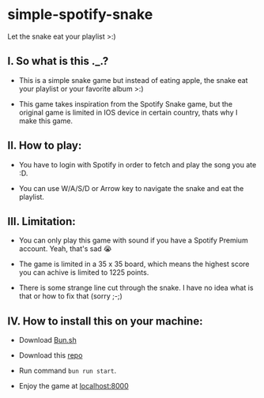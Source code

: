 # simple-spotify-snake
Let the snake eat your playlist >:)

## I. So what is this ._.?

+ This is a simple snake game but instead of eating apple, the snake eat your playlist or your favorite album >:)

+ This game takes inspiration from the Spotify Snake game, but the original game is limited in IOS device in certain country, thats why I make this game.

## II. How to play:

+ You have to login with Spotify in order to fetch and play the song you ate :D.

+ You can use W/A/S/D or Arrow key to navigate the snake and eat the playlist.

## III. Limitation:

+ You can only play this game with sound if you have a Spotify Premium account. Yeah, that's sad 😭

+ The game is limited in a 35 x 35 board, which means the highest score you can achive is limited to 1225 points.

+ There is some strange line cut through the snake. I have no idea what is that or how to fix that (sorry ;-;)

## IV. How to install this on your machine:

+ Download [Bun.sh](https://bun.sh/)

+ Download this [repo](https://github.com/VaitoSoi/simple-spotify-snake)

+ Run command `bun run start`.

+ Enjoy the game at [localhost:8000](http://localhost:8000)
